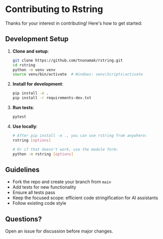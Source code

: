 # Contributing to Rstring

Thanks for your interest in contributing! Here's how to get started:

## Development Setup

1. **Clone and setup**:
   ```bash
   git clone https://github.com/tnunamak/rstring.git
   cd rstring
   python -m venv venv
   source venv/bin/activate  # Windows: venv\Scripts\activate
   ```

2. **Install for development**:
   ```bash
   pip install -e .
   pip install -r requirements-dev.txt
   ```

3. **Run tests**:
   ```bash
   pytest
   ```

4. **Use locally**:
   ```bash
   # After pip install -e ., you can use rstring from anywhere:
   rstring [options]

   # Or if that doesn't work, use the module form:
   python -m rstring [options]
   ```

## Guidelines

- Fork the repo and create your branch from `main`
- Add tests for new functionality
- Ensure all tests pass
- Keep the focused scope: efficient code stringification for AI assistants
- Follow existing code style

## Questions?

Open an issue for discussion before major changes.